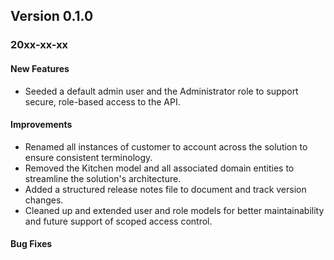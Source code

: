 ﻿## Version 0.1.0
### 20xx-xx-xx
#### New Features
- Seeded a default admin user and the Administrator role to support secure, role-based access to the API.

#### Improvements
- Renamed all instances of customer to account across the solution to ensure consistent terminology.
- Removed the Kitchen model and all associated domain entities to streamline the solution's architecture.
- Added a structured release notes file to document and track version changes.
- Cleaned up and extended user and role models for better maintainability and future support of scoped access control.

#### Bug Fixes
